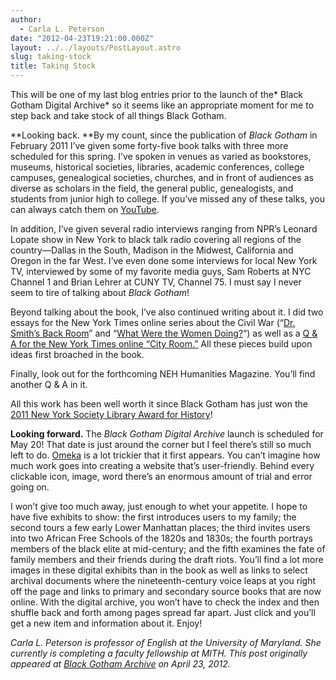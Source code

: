 ```yaml
---
author:
  - Carla L. Peterson
date: "2012-04-23T19:21:00.000Z"
layout: ../../layouts/PostLayout.astro
slug: taking-stock
title: Taking Stock
---
```


This will be one of my last blog entries prior to the launch of the* Black Gotham Digital Archive* so it seems like an appropriate moment for me to step back and take stock of all things Black Gotham.

**Looking back. **By my count, since the publication of _Black Gotham_ in February 2011 I’ve given some forty-five book talks with three more scheduled for this spring. I’ve spoken in venues as varied as bookstores, museums, historical societies, libraries, academic conferences, college campuses, genealogical societies, churches, and in front of audiences as diverse as scholars in the field, the general public, genealogists, and students from junior high to college. If you’ve missed any of these talks, you can always catch them on [YouTube](http://bit.ly/J5l23W).

In addition, I’ve given several radio interviews ranging from NPR’s Leonard Lopate show in New York to black talk radio covering all regions of the country—Dallas in the South, Madison in the Midwest, California and Oregon in the far West. I’ve even done some interviews for local New York TV, interviewed by some of my favorite media guys, Sam Roberts at NYC Channel 1 and Brian Lehrer at CUNY TV, Channel 75. I must say I never seem to tire of talking about _Black Gotham_!

Beyond talking about the book, I’ve also continued writing about it. I did two essays for the New York Times online series about the Civil War (“[Dr. Smith’s Back Room](http://opinionator.blogs.nytimes.com/2011/01/19/dr-smiths-back-room/)” and “[What Were the Women Doing?](http://opinionator.blogs.nytimes.com/2011/04/30/what-were-the-women-doing/)“) as well as a [Q & A for the New York Times online “City Room.”](http://cityroom.blogs.nytimes.com/category/taking-questions/) All these pieces build upon ideas first broached in the book.

Finally, look out for the forthcoming NEH Humanities Magazine. You’ll find another Q & A in it.

All this work has been well worth it since Black Gotham has just won the [2011 New York Society Library Award for History](http://www.nysoclib.org/awards/index.html)!

**Looking forward.** The _Black Gotham Digital Archive_ launch is scheduled for May 20! That date is just around the corner but I feel there’s still so much left to do. [Omeka](http://omeka.org/) is a lot trickier that it first appears. You can’t imagine how much work goes into creating a website that’s user-friendly. Behind every clickable icon, image, word there’s an enormous amount of trial and error going on.

I won’t give too much away, just enough to whet your appetite. I hope to have five exhibits to show: the first introduces users to my family; the second tours a few early Lower Manhattan places; the third invites users into two African Free Schools of the 1820s and 1830s; the fourth portrays members of the black elite at mid-century; and the fifth examines the fate of family members and their friends during the draft riots. You’ll find a lot more images in these digital exhibits than in the book as well as links to select archival documents where the nineteenth-century voice leaps at you right off the page and links to primary and secondary source books that are now online. With the digital archive, you won’t have to check the index and then shuffle back and forth among pages spread far apart. Just click and you’ll get a new item and information about it. Enjoy!

_Carla L. Peterson is professor of English at the University of Maryland. She currently is completing a faculty fellowship at MITH. This post originally appeared at [Black Gotham Archive](http://www.blackgothamarchive.org/blog/taking-stock/) on April 23, 2012._
